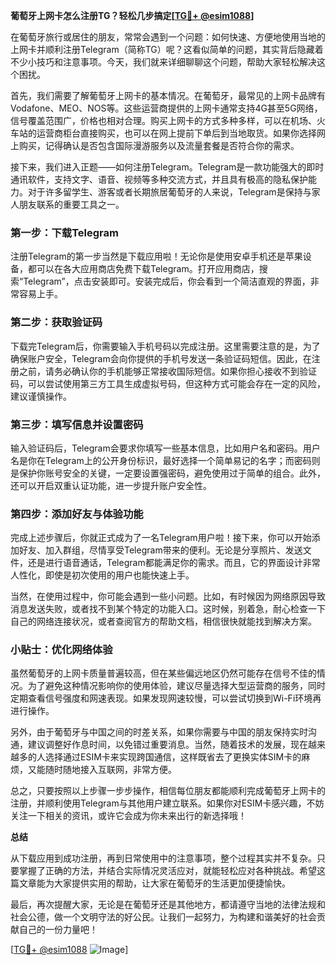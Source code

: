 **葡萄牙上网卡怎么注册TG？轻松几步搞定[[TG💪+ @esim1088](https://t.me/s/esim1088)]**

在葡萄牙旅行或居住的朋友，常常会遇到一个问题：如何快速、方便地使用当地的上网卡并顺利注册Telegram（简称TG）呢？这看似简单的问题，其实背后隐藏着不少小技巧和注意事项。今天，我们就来详细聊聊这个问题，帮助大家轻松解决这个困扰。

首先，我们需要了解葡萄牙上网卡的基本情况。在葡萄牙，最常见的上网卡品牌有Vodafone、MEO、NOS等。这些运营商提供的上网卡通常支持4G甚至5G网络，信号覆盖范围广，价格也相对合理。购买上网卡的方式多种多样，可以在机场、火车站的运营商柜台直接购买，也可以在网上提前下单后到当地取货。如果你选择网上购买，记得确认是否包含国际漫游服务以及流量套餐是否符合你的需求。

接下来，我们进入正题——如何注册Telegram。Telegram是一款功能强大的即时通讯软件，支持文字、语音、视频等多种交流方式，并且具有极高的隐私保护能力。对于许多留学生、游客或者长期旅居葡萄牙的人来说，Telegram是保持与家人朋友联系的重要工具之一。

### 第一步：下载Telegram

注册Telegram的第一步当然是下载应用啦！无论你是使用安卓手机还是苹果设备，都可以在各大应用商店免费下载Telegram。打开应用商店，搜索“Telegram”，点击安装即可。安装完成后，你会看到一个简洁直观的界面，非常容易上手。

### 第二步：获取验证码

下载完Telegram后，你需要输入手机号码以完成注册。这里需要注意的是，为了确保账户安全，Telegram会向你提供的手机号发送一条验证码短信。因此，在注册之前，请务必确认你的手机能够正常接收国际短信。如果你担心接收不到验证码，可以尝试使用第三方工具生成虚拟号码，但这种方式可能会存在一定的风险，建议谨慎操作。

### 第三步：填写信息并设置密码

输入验证码后，Telegram会要求你填写一些基本信息，比如用户名和密码。用户名是你在Telegram上的公开身份标识，最好选择一个简单易记的名字；而密码则是保护你账号安全的关键，一定要设置强密码，避免使用过于简单的组合。此外，还可以开启双重认证功能，进一步提升账户安全性。

### 第四步：添加好友与体验功能

完成上述步骤后，你就正式成为了一名Telegram用户啦！接下来，你可以开始添加好友、加入群组，尽情享受Telegram带来的便利。无论是分享照片、发送文件，还是进行语音通话，Telegram都能满足你的需求。而且，它的界面设计非常人性化，即使是初次使用的用户也能快速上手。

当然，在使用过程中，你可能会遇到一些小问题。比如，有时候因为网络原因导致消息发送失败，或者找不到某个特定的功能入口。这时候，别着急，耐心检查一下自己的网络连接状况，或者查阅官方的帮助文档，相信很快就能找到解决方案。

### 小贴士：优化网络体验

虽然葡萄牙的上网卡质量普遍较高，但在某些偏远地区仍然可能存在信号不佳的情况。为了避免这种情况影响你的使用体验，建议尽量选择大型运营商的服务，同时定期查看信号强度和网速表现。如果发现网速较慢，可以尝试切换到Wi-Fi环境再进行操作。

另外，由于葡萄牙与中国之间的时差关系，如果你需要与中国的朋友保持实时沟通，建议调整好作息时间，以免错过重要消息。当然，随着技术的发展，现在越来越多的人选择通过ESIM卡来实现跨国通信，这样既省去了更换实体SIM卡的麻烦，又能随时随地接入互联网，非常方便。

总之，只要按照以上步骤一步步操作，相信每位朋友都能顺利完成葡萄牙上网卡的注册，并顺利使用Telegram与其他用户建立联系。如果你对ESIM卡感兴趣，不妨关注一下相关的资讯，或许它会成为你未来出行的新选择哦！

**总结**

从下载应用到成功注册，再到日常使用中的注意事项，整个过程其实并不复杂。只要掌握了正确的方法，并结合实际情况灵活应对，就能轻松应对各种挑战。希望这篇文章能为大家提供实用的帮助，让大家在葡萄牙的生活更加便捷愉快。

最后，再次提醒大家，无论是在葡萄牙还是其他地方，都请遵守当地的法律法规和社会公德，做一个文明守法的好公民。让我们一起努力，为构建和谐美好的社会贡献自己的一份力量吧！

[[TG💪+ @esim1088](https://t.me/s/esim1088) ![Image](https://i.postimg.cc/4NQfJmqS/Snipaste-2025-05-13-00-14-12.png)]